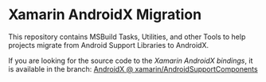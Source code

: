 # Xamarin AndroidX Migration

This repository contains MSBuild Tasks, Utilities, and other Tools to help projects migrate from Android Support Libraries to AndroidX.

If you are looking for the source code to the _Xamarin AndroidX bindings_, it is available in the branch: [AndroidX @ xamarin/AndroidSupportComponents](https://github.com/xamarin/AndroidSupportComponents/tree/AndroidX)

